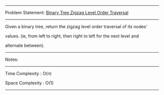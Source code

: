 ******************************************************************************
Problem Statement: [Binary Tree Zigzag Level Order Traversal](https://leetcode.com/problems/binary-tree-zigzag-level-order-traversal/)
******************************************************************************
Given a binary tree, return the zigzag level order traversal of its nodes' 

values. (ie, from left to right, then right to left for the next level and 

alternate between).

******************************************************************************
Notes: 
******************************************************************************
Time Complexity : O(n)

Space Complexity : O(1)

******************************************************************************
